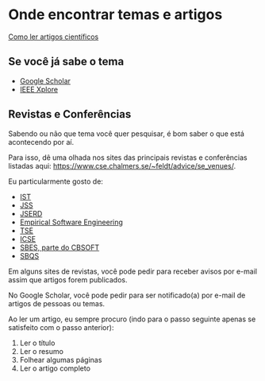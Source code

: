 # Onde encontrar temas e artigos


[Como ler artigos científicos](https://www.linkedin.com/posts/cesarfranssa_como-ler-artigos-cient%C3%ADficos-activity-7298715968715780097-OTdL?utm_source=share&utm_medium=member_android&rcm=ACoAAACF6fYB-5xWs4XHKWSuc_SWjeKBg86Qylc)

## Se você já sabe o tema

- [Google Scholar](https://scholar.google.com/)
- [IEEE Xplore](https://ieeexplore.ieee.org/Xplore/home.jsp)

## Revistas e Conferências

Sabendo ou não que tema você quer pesquisar, é bom saber o que está acontecendo por aí.

Para isso, dê uma olhada nos sites das principais revistas e conferências listadas aqui: <https://www.cse.chalmers.se/~feldt/advice/se_venues/>. 

Eu particularmente gosto de:
- [IST](https://www.sciencedirect.com/journal/information-and-software-technology)
- [JSS](https://www.sciencedirect.com/journal/journal-of-systems-and-software)
- [JSERD](https://journals-sol.sbc.org.br/index.php/jserd)
- [Empirical Software Engineering](https://link.springer.com/journal/10664)
- [TSE](https://ieeexplore.ieee.org/xpl/RecentIssue.jsp?punumber=32)
- [ICSE](https://ieeexplore.ieee.org/xpl/conhome/1000691/all-proceedings)
- [SBES, parte do CBSOFT](https://sol.sbc.org.br/index.php/cbsoft/issue/archive)
- [SBQS](https://sol.sbc.org.br/index.php/sbqs/issue/archive)

  
Em alguns sites de revistas, você pode pedir para receber avisos por e-mail assim que artigos forem publicados. 

No Google Scholar, você pode pedir para ser notificado(a) por e-mail de artigos de pessoas ou temas.

Ao  ler um artigo, eu sempre procuro (indo para o passo seguinte apenas se satisfeito com o passo anterior):
1. Ler o título
2. Ler o resumo
3. Folhear algumas páginas
4. Ler o artigo completo
